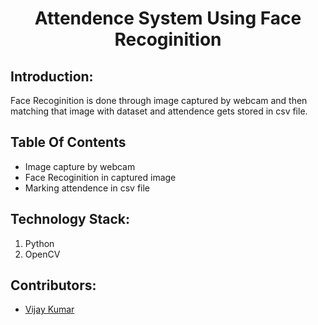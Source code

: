 <h1 align="center">Attendence System Using Face Recoginition</h1>

## Introduction:
Face Recoginition is done through image captured by webcam and then matching that image with dataset and attendence gets stored in csv file.



## Table Of Contents
- Image capture by webcam
- Face Recoginition in captured image
- Marking attendence in csv file

## Technology Stack:
  1) Python
  2) OpenCV

## Contributors:
* [Vijay Kumar](https://github.com/vijaybadgurjar)
